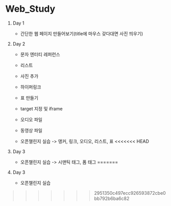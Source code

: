 # Web_Study
1. Day 1
    - 간단한 웹 페이지 만들어보기(title에 마우스 갖다대면 사진 띄우기)
2. Day 2
    - 문자 엔터티 레퍼런스
    - 리스트
    - 사진 추가
    - 하이퍼링크
    - 표 만들기
    - target 지정 및 iframe
    - 오디오 파일
    - 동영상 파일
    
    - 오픈챌린지 실습 -> 앵커, 링크, 오디오, 리스트, 표
<<<<<<< HEAD

3. Day 3
    - 오픈챌린지 실습 -> 시맨틱 태그, 폼 태그
=======
3. Day 3
    - 오픈챌린지 실습
>>>>>>> 2951350c497ecc926593872cbe0bb792b6ba6c82
